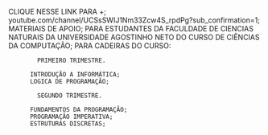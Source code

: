 CLIQUE NESSE LINK PARA +;
youtube.com/channel/UCSsSWIJ1Nm33Zcw4S_rpdPg?sub_confirmation=1;
MATERIAIS DE APOIO;
PARA ESTUDANTES DA FACULDADE DE CIENCIAS NATURAIS DA UNIVERSIDADE AGOSTINHO NETO DO CURSO DE CIÊNCIAS DA COMPUTAÇÃO;
PARA CADEIRAS DO CURSO:
            
            PRIMEIRO TRIMESTRE.
          
          INTRODUÇÃO A INFORMÁTICA;
          LOGICA DE PROGRAMAÇÃO;

            SEGUNDO TRIMESTRE.
          
          FUNDAMENTOS DA PROGRAMAÇÃO;
          PROGRAMAÇÃO IMPERATIVA;
          ESTRUTURAS DISCRETAS;
